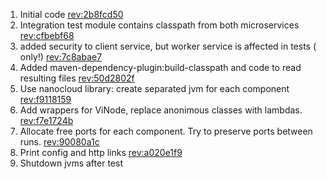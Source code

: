1) Initial
   code [rev:2b8fcd50](https://github.com/Fuud/integration-tests-article/commit/2b8fcd509151ebc83c24d2b4e9fd0b665eb82ded)
2) Integration test module contains classpath from both
   microservices [rev:cfbebf68](https://github.com/Fuud/integration-tests-article/commit/cfbebf68c0876dc2bfaaca8cb3074d7c6275d414)
3) added security to client service, but worker service is affected in tests (
   only!) [rev:7c8abae7](https://github.com/Fuud/integration-tests-article/commit/7c8abae738f827b7601bc42704c3c1e657ae09fb)
4) Added maven-dependency-plugin:build-classpath and code to read resulting
   files [rev:50d2802f](https://github.com/Fuud/integration-tests-article/commit/50d2802f9f4cbf710beb65fbd87850139b3131d6)
5) Use nanocloud library: create separated jvm for each
   component [rev:f9118159](https://github.com/Fuud/integration-tests-article/commit/f9118159e514d15b9897104ec7b47e69b9e0c63d)
6) Add wrappers for ViNode, replace anonimous classes with
   lambdas. [rev:f7e1724b](https://github.com/Fuud/integration-tests-article/commit/f7e1724b9e8c35d976c8912c07444f1228af16b5)
7) Allocate free ports for each component. Try to preserve ports between
   runs. [rev:90080a1c](https://github.com/Fuud/integration-tests-article/commit/90080a1c51519a0bbf2126dda1b01fc69730db99)
8) Print config and http
   links [rev:a020e1f9](https://github.com/Fuud/integration-tests-article/commit/a020e1f92ea9e6fdce97671a598b3ecd32ffa93b)
9) Shutdown jvms after test